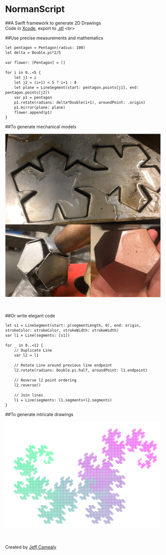 # NormanScript
##A Swift framework to generate 2D Drawings  
Code in [Xcode](https://developer.apple.com/xcode/), export to [.stl](https://en.wikipedia.org/wiki/STL_(file_format))
<br>

##Use precise measurements and mathematics
```
let pentagon = Pentagon(radius: 100)
let delta = Double.pi*2/5

var flower: [Pentagon] = []

for i in 0..<5 {
    let j1 = i
    let j2 = (i+1) < 5 ? i+1 : 0
    let plane = LineSegment(start: pentagon.points[j1], end: pentagon.points[j2])
    var p1 = pentagon
    p1.rotate(radians: delta*Double(i+1), aroundPoint: .origin)
    p1.mirror(plane: plane)
    flower.append(p1)
}
```


##To generate mechanical models

<img src="https://github.com/bearMountain/NormanScript/blob/master/GitResources/Screen%20Shot%202016-12-09%20at%2011.26.26%20AM.png" width="500">
<br><br><br>

##Or write elegant code
```
let s1 = LineSegment(start: p(segmentLength, 0), end: origin, strokeColor: strokeColor, strokeWidth: strokeWidth)
var l1 = Line(segments: [s1])

for _ in 0..<12 {
    // Duplicate Line
    var l2 = l1
    
    // Rotate Line around previous line endpoint
    l2.rotate(radians: Double.pi.half, aroundPoint: l1.endpoint)
    
    // Reverse l2 point ordering
    l2.reverse()
    
    // Join lines
    l1 = Line(segments: l1.segments+l2.segments)
}
```

##To generate intricate drawings 

<img src="https://github.com/bearMountain/NormanScript/blob/master/GitResources/Screen%20Shot%202016-12-09%20at%2011.02.52%20AM.png" width="500">
<br><br><br>


Created by [Jeff Camealy](https://www.branchcomputing.com) 
